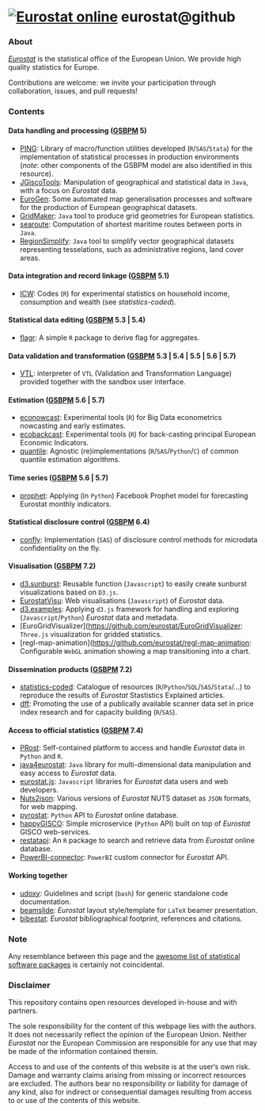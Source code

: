 
[![Eurostat online]( https://img.shields.io/badge/everything_starts_here-go_social!-blue.png?style=plastic)]( https://github.com/eurostat/) 
eurostat@github
===============

### About

[_Eurostat_](http://ec.europa.eu/eurostat) is the statistical office of the European Union. We provide high quality statistics for Europe.

Contributions are welcome: we invite your participation through collaboration, issues, and pull requests!

### Contents

#### Data handling and processing ([GSBPM](https://statswiki.unece.org/display/GSBPM/Generic+Statistical+Business+Process+Model) 5)

* [PING](https://github.com/eurostat/PING): Library of macro/function utilities developed (`R`/`SAS`/`Stata`) for the implementation of statistical processes in production environments (_note_: other components of the GSBPM model are also identified in this resource).
* [JGiscoTools](https://github.com/eurostat/JGiscoTools): Manipulation of geographical and statistical data in `Java`, with a focus on _Eurostat_ data.
* [EuroGen](https://github.com/eurostat/EuroGen): Some automated map generalisation processes and software for the production of European geographical datasets.
* [GridMaker](https://github.com/eurostat/GridMaker): `Java` tool to produce grid geometries for European statistics.
* [searoute](https://github.com/eurostat/searoute): Computation of shortest maritime routes between ports in `Java`.
* [RegionSimplify](https://github.com/eurostat/RegionSimplify): `Java` tool to simplify vector geographical datasets representing tesselations, such as administrative regions, land cover areas. 

#### Data integration and record linkage ([GSBPM](https://statswiki.unece.org/display/GSBPM/Generic+Statistical+Business+Process+Model) 5.1)

* [ICW](https://github.com/eurostat/ICW): Codes (`R`) for experimental statistics on household income, consumption and wealth (see _statistics-coded_).

#### Statistical data editing ([GSBPM](https://statswiki.unece.org/display/GSBPM/Generic+Statistical+Business+Process+Model) 5.3 | 5.4)

* [flagr](https://github.com/eurostat/flagr): A simple `R` package to derive flag for aggregates.

#### Data validation and transformation ([GSBPM](https://statswiki.unece.org/display/GSBPM/Generic+Statistical+Business+Process+Model) 5.3 | 5.4 | 5.5 | 5.6 | 5.7)

* [VTL](https://github.com/eurostat/VTL): interpreter of `VTL` (Validation and Transformation Language) provided together with the sandbox user interface.

#### Estimation ([GSBPM](https://statswiki.unece.org/display/GSBPM/Generic+Statistical+Business+Process+Model) 5.6 | 5.7)

* [econowcast](https://github.com/eurostat/econowcast): Experimental tools (`R`) for Big Data econometrics nowcasting and early estimates.
*  [ecobackcast](https://github.com/eurostat/ecobackcast): Experimental tools (`R`) for back-casting principal European Economic Indicators. 
* [quantile](https://github.com/eurostat/quantile): Agnostic (re)implementations (`R`/`SAS`/`Python`/`C`) of common quantile estimation algorithms.

#### Time series ([GSBPM](https://statswiki.unece.org/display/GSBPM/Generic+Statistical+Business+Process+Model) 5.6 | 5.7)

* [prophet](https://github.com/eurostat/prophet): Applying (in `Python`) Facebook Prophet model for forecasting Eurostat monthly indicators.

#### Statistical disclosure control ([GSBPM](https://statswiki.unece.org/display/GSBPM/Generic+Statistical+Business+Process+Model) 6.4)

* [confly](https://github.com/eurostat/confly): Implementation (`SAS`) of disclosure control methods for microdata confidentiality on the fly.

#### Visualisation ([GSBPM](https://statswiki.unece.org/display/GSBPM/Generic+Statistical+Business+Process+Model) 7.2)

* [d3.sunburst](https://github.com/eurostat/d3.sunburst): Reusable function (`Javascript`) to easily create sunburst visualizations based on `D3.js`.
* [EurostatVisu](https://github.com/eurostat/EurostatVisu): Web visualisations (`Javascript`) of _Eurostat_ data.
* [d3.examples](https://github.com/eurostat/d3.examples): Applying `d3.js` framework for handling and exploring (`Javascript`/`Python`) _Eurostat_ data and metadata.
* [EuroGridVisualizer](https://github.com/eurostat/EuroGridVisualizer: `Three.js` visualization for gridded statistics. 
* [regl-map-animation](https://github.com/eurostat/regl-map-animation: Configurable `WebGL` animation showing a map transitioning into a chart.

#### Dissemination products ([GSBPM](https://statswiki.unece.org/display/GSBPM/Generic+Statistical+Business+Process+Model) 7.2)

* [statistics-coded](https://github.com/eurostat/statistics-coded): Catalogue of resources (`R`/`Python`/`SQL`/`SAS`/`Stata`/...) to reproduce the results of _Eurostat_ Stastistics Explained articles.
* [dff](https://github.com/eurostat/dff): Promoting the use of a publically available scanner data set in price index research and for capacity building (`R`/`SAS`).

#### Access to official statistics ([GSBPM](https://statswiki.unece.org/display/GSBPM/Generic+Statistical+Business+Process+Model) 7.4)

* [PRost](https://github.com/eurostat/PRost): Self-contained platform to access and handle _Eurostat_ data in `Python` and `R`.
* [java4eurostat](https://github.com/eurostat/java4eurostat): `Java` library for multi-dimensional data manipulation and easy access to _Eurostat_ data.
* [eurostat.js](https://github.com/eurostat/eurostat.js): `Javascript` libraries for _Eurostat_ data users and web developers.
* [Nuts2json](https://github.com/eurostat/Nuts2json): Various versions of _Eurostat_ NUTS dataset as `JSON` formats, for web mapping.
* [pyrostat](https://github.com/eurostat/pyrostat): `Python` API to _Eurostat_ online database.
* [happyGISCO](https://github.com/eurostat/happyGISCO): Simple microservice (`Python` API) built on top of _Eurostat_ GISCO web-services.
 * [restatapi](https://github.com/eurostat/restatapi): An `R` package to search and retrieve data from _Eurostat_ online database.
* [PowerBI-connector](https://github.com/eurostat/PowerBI-connector): `PowerBI` custom connector for _Eurostat_ API.

#### Working together

* [udoxy](https://github.com/eurostat/udoxy): Guidelines and script (`bash`) for generic standalone code documentation.
* [beamslide](https://github.com/eurostat/beamslide): _Eurostat_ layout style/template for `LaTeX` beamer presentation.
* [bibestat](https://github.com/eurostat/bibestat): _Eurostat_ bibliographical footprint, references and citations. 

### Note

Any resemblance between this page and the [awesome list of statistical software packages](https://github.com/SNStatComp/awesome-official-statistics-software) is certainly not coincidental. 

### Disclaimer

This repository contains open resources developed in-house and with partners.

The sole responsibility for the content of this webpage lies with the authors. It does not necessarily reflect the opinion of the European Union. Neither _Eurostat_ nor the European Commission are responsible for any use that may be made of the information contained therein.

Access to and use of the contents of this website is at the user‘s own risk. Damage and warranty claims arising from missing or incorrect resources are excluded. The authors bear no responsibility or liability for damage of any kind, also for indirect or consequential damages resulting from access to or use of the contents of this website.

